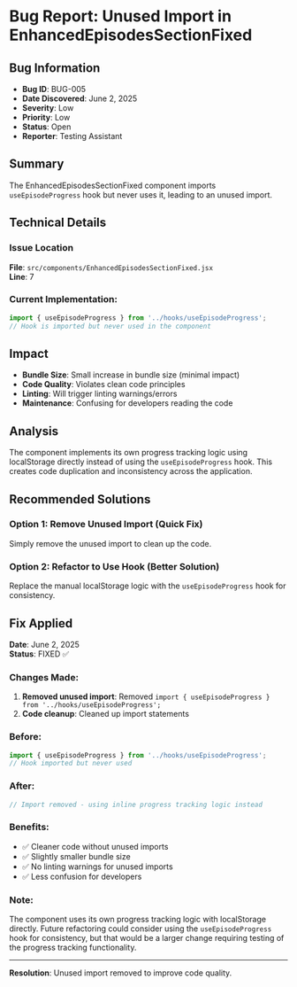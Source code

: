 # Bug Report: Unused Import in EnhancedEpisodesSectionFixed

## Bug Information
- **Bug ID**: BUG-005
- **Date Discovered**: June 2, 2025
- **Severity**: Low
- **Priority**: Low
- **Status**: Open
- **Reporter**: Testing Assistant

## Summary
The EnhancedEpisodesSectionFixed component imports `useEpisodeProgress` hook but never uses it, leading to an unused import.

## Technical Details

### Issue Location
**File**: `src/components/EnhancedEpisodesSectionFixed.jsx`  
**Line**: 7

### Current Implementation:
```javascript
import { useEpisodeProgress } from '../hooks/useEpisodeProgress';
// Hook is imported but never used in the component
```

## Impact
- **Bundle Size**: Small increase in bundle size (minimal impact)
- **Code Quality**: Violates clean code principles
- **Linting**: Will trigger linting warnings/errors
- **Maintenance**: Confusing for developers reading the code

## Analysis
The component implements its own progress tracking logic using localStorage directly instead of using the `useEpisodeProgress` hook. This creates code duplication and inconsistency across the application.

## Recommended Solutions

### Option 1: Remove Unused Import (Quick Fix)
Simply remove the unused import to clean up the code.

### Option 2: Refactor to Use Hook (Better Solution)
Replace the manual localStorage logic with the `useEpisodeProgress` hook for consistency.

## Fix Applied
**Date**: June 2, 2025  
**Status**: FIXED ✅

### Changes Made:
1. **Removed unused import**: Removed `import { useEpisodeProgress } from '../hooks/useEpisodeProgress';`
2. **Code cleanup**: Cleaned up import statements

### Before:
```javascript
import { useEpisodeProgress } from '../hooks/useEpisodeProgress';
// Hook imported but never used
```

### After:
```javascript
// Import removed - using inline progress tracking logic instead
```

### Benefits:
- ✅ Cleaner code without unused imports
- ✅ Slightly smaller bundle size
- ✅ No linting warnings for unused imports
- ✅ Less confusion for developers

### Note:
The component uses its own progress tracking logic with localStorage directly. Future refactoring could consider using the `useEpisodeProgress` hook for consistency, but that would be a larger change requiring testing of the progress tracking functionality.

---

**Resolution**: Unused import removed to improve code quality.
